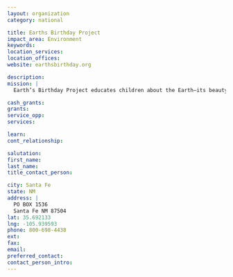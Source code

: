 ```yaml
---
layout: organization
category: national

title: Earths Birthday Project
impact_area: Environment
keywords: 
location_services: 
location_offices: 
website: earthsbirthday.org

description: 
mission: |
  Earth’s Birthday Project educates children about the Earth—its beauty, resources and conservation. Our programs engage children in scientific inquiry and empower them to act as informed and responsible citizens. Since Earth’s Birthday Project’s founding in 1989, more than 15 million children have participated in Hands-on Classroom activities and the Big Gift to the Earth. The key to our success is the tens of thousands of teachers who volunteer their resources and time to make EBP activities available to their students. 

cash_grants: 
grants: 
service_opp: 
services: 

learn: 
cont_relationship: 

salutation: 
first_name: 
last_name: 
title_contact_person: 

city: Santa Fe
state: NM
address: |
  PO BOX 1536  
  Santa Fe NM 87504
lat: 35.692133
lng: -105.939593
phone: 800-698-4438
ext: 
fax: 
email: 
preferred_contact: 
contact_person_intro: 
---
```

